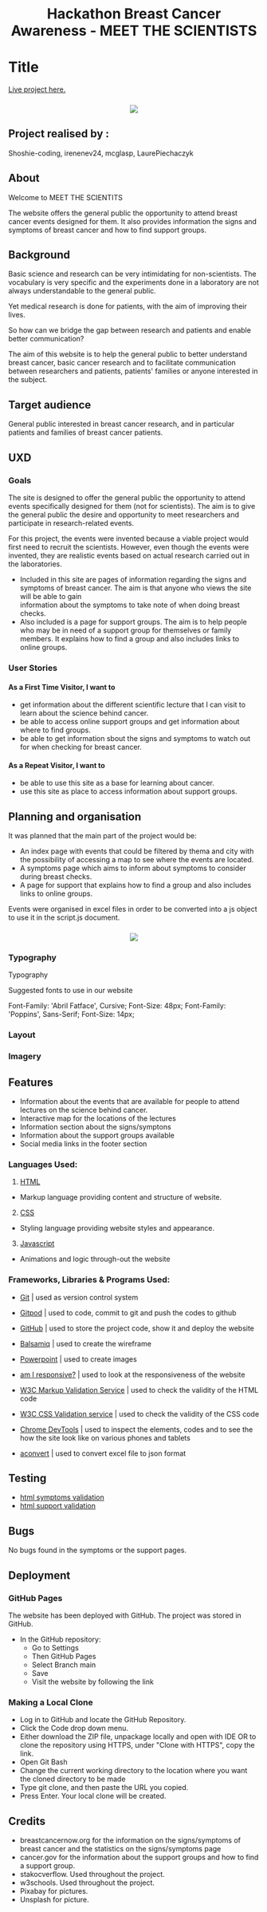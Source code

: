 <h1 align="center">Hackathon Breast Cancer Awareness - MEET THE SCIENTISTS</h1>

# Title 
[Live project here.](https://laurepiechaczyk.github.io/Hackathon-nov-21/)

<h3 align="center"><img src="assets/images/readme/main.png"></h3>

## Project realised by : 
Shoshie-coding, irenenev24, mcglasp, LaurePiechaczyk 

## About 
Welcome to MEET THE SCIENTITS


The website offers the general public the opportunity to attend breast cancer events designed for them.
It also provides information the signs and symptoms of breast cancer and how to find support groups.

## Background
Basic science and research can be very intimidating for non-scientists. The vocabulary is very specific and the experiments done in a laboratory are not always understandable to the general public.

Yet medical research is done for patients, with the aim of improving their lives.

So how can we bridge the gap between research and patients and enable better communication?


The aim of this website is to help the general public to better understand breast cancer, basic cancer research and to facilitate communication between researchers and patients, patients' families or anyone interested in the subject.

## Target audience
General public interested in breast cancer research, and in particular patients and families of breast cancer patients.

## UXD

### Goals

The site is designed to offer the general public the opportunity to attend events specifically designed for them (not for scientists). The aim is to give the general public the desire and opportunity to meet researchers and participate in research-related events. 


For this project, the events were invented because a viable project would first need to recruit the scientists. However, even though the events were invented, they are realistic events based on actual research carried out in the laboratories. 

* Included in this site are pages of information regarding the signs and symptoms of breast cancer. The aim is that anyone who views the site will be able to gain  
information about the symptoms to take note of when doing breast checks. 
* Also included is a page for support groups. The aim is to help people who may be in need of a support group for themselves or family members. It explains how to find a group and also includes links to online groups.

### User Stories

#### As a First Time Visitor, I want to 

* get information about the different scientific lecture that I can visit to learn about the science behind cancer.
* be able to access online support groups and get information about where to find groups.
* be able to get information sbout the signs and symptoms to watch out for when checking for breast cancer.

#### As a Repeat Visitor, I want to

* be able to use this site as a base for learning about cancer.
* use this site as  place to access information about support groups.

## Planning and organisation
It was planned that the main part of the project would be: 
- An index page with events that could be filtered by thema and city with the possibility of accessing a map to see where the events are located. 
- A symptoms page which aims to inform about symptoms to consider during breast checks. 
- A page for support that explains how to find a group and also includes links to online groups.

Events were organised in excel files in order to be converted into a js object to use it in the script.js document.
<h3 align="center"><img src="assets/images/readme/excel.png"></h3>

### Typography
Typography

Suggested fonts to use in our website

Font-Family: 'Abril Fatface', Cursive;
Font-Size: 48px;
Font-Family: 'Poppins', Sans-Serif;
Font-Size: 14px;


### Layout


### Imagery 



## Features

* Information about the events that are available for people to attend lectures on the science behind cancer. 
* Interactive map for the locations of the lectures
* Information section about the signs/symptons
* Information about the support groups available
* Social media links in the footer section


### Languages Used:

 1. [HTML](https://en.wikipedia.org/wiki/HTML) 
 - Markup language providing content and structure of website.

 2. [CSS](https://en.wikipedia.org/wiki/CSS) 
 - Styling language providing website styles and appearance.

 3. [Javascript](https://en.wikipedia.org/wiki/Javascript)
 - Animations and logic through-out the website
 
 ### Frameworks, Libraries & Programs Used:

- [Git](https://git-scm.com/) | used as version control system

- [Gitpod](https://gitpod.io/workspaces) | used to code, commit to git and push the codes to github

- [GitHub](https://github.com/) | used to store the project code, show it and deploy the website

- [Balsamiq](https://balsamiq.com/) |  used to create the wireframe

- [Powerpoint](https://simple.wikipedia.org/wiki/Microsoft_PowerPoint) | used to create images 

- [am I responsive?](http://ami.responsivedesign.is/) | used to look at the responsiveness of the website 

- [W3C Markup Validation Service](https://validator.w3.org/) | used to check the validity of the HTML code

- [W3C CSS Validation service](https://jigsaw.w3.org/css-validator/) | used to check the validity of the CSS code

- [Chrome DevTools](https://developer.chrome.com/docs/devtools/) | used to inspect the elements, codes and to see the how the site look like on various phones and tablets

- [aconvert](https://www.aconvert.com/document/xls-to-json/) | used to convert excel file to json format


## Testing
* [html symptoms validation](assets/images/html-validator-symptoms-page.png)
* [html support validation](assets/images/support-html.png)

## Bugs
No bugs found in the symptoms or the support pages.

## Deployment
### GitHub Pages
The website has been deployed with GitHub. The project was stored in GitHub.
- In the GitHub repository:
    - Go to Settings
    - Then GitHub Pages
    - Select Branch main
    - Save
    - Visit the website by following the link

### Making a Local Clone
- Log in to GitHub and locate the GitHub Repository.
- Click the Code drop down menu.
- Either download the ZIP file, unpackage locally and open with IDE OR to clone the repository using HTTPS, under "Clone with HTTPS", copy the link.
- Open Git Bash
- Change the current working directory to the location where you want the cloned directory to be made
- Type git clone, and then paste the URL you copied.
- Press Enter. Your local clone will be created.


## Credits

* breastcancernow.org for the information on the signs/symptoms of breast cancer and the statistics on the signs/symptoms page
* cancer.gov for the information about the support groups and how to find a support group.
* stakocverflow. Used throughout the project.
* w3schools. Used throughout the project.
* Pixabay for pictures.
* Unsplash for picture.
